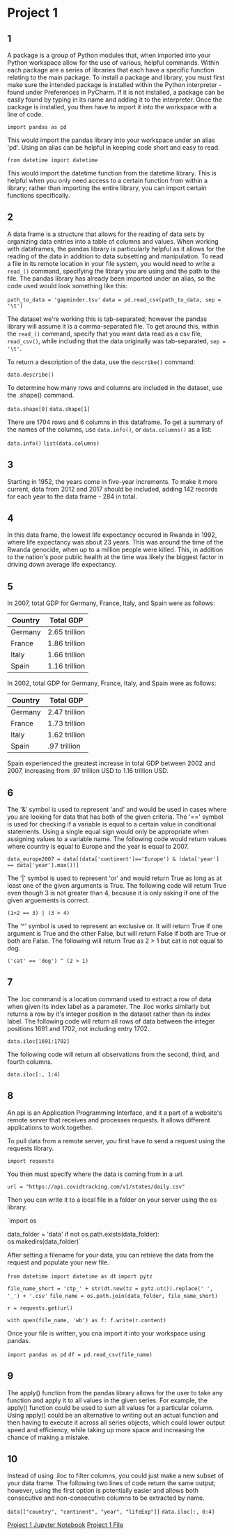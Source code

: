 # Project 1

## 1 

A package is a group of Python modules that, when imported into your Python workspace allow for the use of various, helpful commands. Within each package are a series of libraries that each have a specific function relating to the main package. To install a package and library, you must first make sure the intended package is installed within the Python interpreter - found under Preferences in PyCharm. If it is not installed, a package can be easily found by typing in its name and adding it to the interpreter. Once the package is installed, you then have to import it into the workspace with a line of code. 

`import pandas as pd` 

This would import the pandas library into your workspace under an alias 'pd'. Using an alias can be helpful in keeping code short and easy to read.

`from datetime import datetime`

This would import the datetime function from the datetime library. This is helpful when you only need access to a certain function from within a library; rather than importing the entire library, you can import certain functions specifically. 

## 2

A data frame is a structure that allows for the reading of data sets by organizing data entries into a table of columns and values. When working with dataframes, the pandas library is particularly helpful as it allows for the reading of the data in addition to data subsetting and manipulation. To read a file in its remote location in your file system, you would need to write a `read_()` command, specifying the library you are using and the path to the file. The pandas library has already been imported under an alias, so the code used would look something like this:

`path_to_data = 'gapminder.tsv'`
`data = pd.read_csv(path_to_data, sep = '\t')`

The dataset we're working this is tab-separated; however the pandas library will assume it is a comma-separated file. To get around this, within the `read_()` command, specify that you want data read as a csv file, `read_csv()`, while including that the data originally was tab-separated, `sep = '\t'`. 

To return a description of the data, use the `describe()` command:

`data.describe()`

To determine how many rows and columns are included in the dataset, use the .shape() command.

`data.shape[0]`
`data.shape[1]`

There are 1704 rows and 6 columns in this dataframe. To get a summary of the names of the columns, use `data.info()`, or `data.columns()` as a list:

`data.info()`
`list(data.columns)`

## 3 

Starting in 1952, the years come in five-year increments. To make it more current, data from 2012 and 2017 should be included, adding 142 records for each year to the data frame - 284 in total.

## 4

In this data frame, the lowest life expectancy occured in Rwanda in 1992, where life expectancy was about 23 years. This was around the time of the Rwanda genocide, when up to a million people were killed. This, in addition to the nation's poor public health at the time was likely the biggest factor in driving down average life expectancy. 

## 5 

In 2007, total GDP for Germany, France, Italy, and Spain were as follows: 

| Country  | Total GDP |
| ------------- | ------------- |
| Germany  | 2.65 trillion  |
| France  | 1.86 trillion  |
| Italy  | 1.66 trillion | 
| Spain  | 1.16 trillion |

In 2002, total GDP for Germany, France, Italy, and Spain were as follows: 

| Country  | Total GDP |
| ------------- | ------------- |
| Germany  | 2.47 trillion  |
| France  | 1.73 trillion  |
| Italy  | 1.62 trillion | 
| Spain  | .97 trillion |

Spain experienced the greatest increase in total GDP between 2002 and 2007, increasing from .97 trillion USD to 1.16 trillion USD.

## 6

The '&' symbol is used to represent 'and' and would be used in cases where you are looking for data that has both of the given criteria. The '==' symbol is used for checking if a variable is equal to a certain value in conditional statements. Using a single equal sign would only be appropriate when assigning values to a variable name. The following code would return values where country is equal to Europe and the year is equal to 2007.

`data_europe2007 = data[(data['continent']=='Europe') & (data['year'] == data['year'].max())]`

The '|' symbol is used to represent 'or' and would return True as long as at least one of the given arguments is True. The following code will return True even though 3 is not greater than 4, because it is only asking if one of the given arguements is correct.

`(1+2 == 3) | (3 > 4)`

The '^' symbol is used to represent an exclusive or. It will return True if one argument is True and the other False, but will return False if both are True or both are False. The following will return True as 2 > 1 but cat is not equal to dog.

`('cat' == 'dog') ^ (2 > 1)`

## 7 

The .loc command is a location command used to extract a row of data when given its index label as a parameter. The .iloc works similarly but returns a row by it's integer position in the dataset rather than its index label. The following code will return all rows of data between the integer positions 1691 and 1702, not including entry 1702.

`data.iloc[1691:1702]`

The following code will return all observations from the second, third, and fourth columns. 

`data.iloc[:, 1:4]`


## 8 

An api is an Application Programming Interface, and it a part of a website's remote server that receives and processes requests. It allows different applications to work together.

To pull data from a remote server, you first have to send a request using the requests library.

`import requests`

You then must specify where the data is coming from in a url. 

`url = "https://api.covidtracking.com/v1/states/daily.csv"`

Then you can write it to a local file in a folder on your server using the os library.

`import os

data_folder = 'data'
if not os.path.exists(data_folder):
    os.makedirs(data_folder)`
    
After setting a filename for your data, you can retrieve the data from the request and populate your new file.
 
`from datetime import datetime as dt`
`import pytz`
 
`file_name_short = 'ctp_' + str(dt.now(tz = pytz.utc)).replace(' ', '_') + '.csv'`
`file_name = os.path.join(data_folder, file_name_short)`

`r = requests.get(url)`

`with open(file_name, 'wb') as f:
    f.write(r.content)`
    
 Once your file is written, you cna import it into your workspace using pandas.
    
`import pandas as pd`
`df = pd.read_csv(file_name)`

## 9 

The apply() function from the pandas library allows for the user to take any function and apply it to all values in the given series. For example, the apply() function could be used to sum all values for a particular column. Using apply() could be an alternative to writing out an actual function and then having to execute it across all series objects, which could lower output speed and efficiency, while taking up more space and increasing the chance of making a mistake. 

## 10

Instead of using .iloc to filter columns, you could just make a new subset of your data frame. The following two lines of code return the same output; however, using the first option is potentially easier and allows both consecutive and non-consecutive columns to be extracted by name. 

`data[["country", "continent", "year", "lifeExp"]]`
`data.iloc[:, 0:4]`

[Project 1 Jupyter Notebook](Project1.ipynb)
[Project 1 File](Project1.py)

